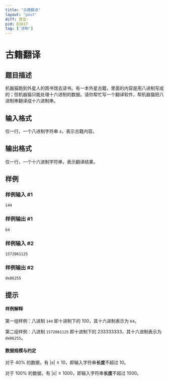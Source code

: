 ```yaml
---
title: "古籍翻译"
layout: "post"
diff: 普及-
pid: B3617
tag: ['进制']
---
```

# 古籍翻译
## 题目描述

机器猫跑到外星人的图书馆去读书。有一本外星古籍，里面的内容是用八进制写成的；但机器猫只能处理十六进制的数据。请你帮忙写一个翻译软件，帮机器猫把八进制串翻译成十六进制串。
## 输入格式

仅一行，一个八进制字符串 $s$，表示古籍内容。
## 输出格式

仅一行，一个十六进制字符串，表示翻译结果。
## 样例

### 样例输入 #1
```
144
```
### 样例输出 #1
```
64
```
### 样例输入 #2
```
1572061125
```
### 样例输出 #2
```
de86255
```
## 提示

#### 样例解释

第一组样例：八进制 `144` 即十进制下的 100，其十六进制表示为 `64`。

第二组样例：八进制 `1572061125` 即十进制下的 233333333，其十六进制表示为 `de86255`。

#### 数据规模与约定

对于 $40\%$ 的数据，有 $|s| \leq 10$，即输入字符串**长度**不超过 $10$。

对于 $100\%$ 的数据，有 $|s| \leq 1000$，即输入字符串**长度**不超过 $1000$。

